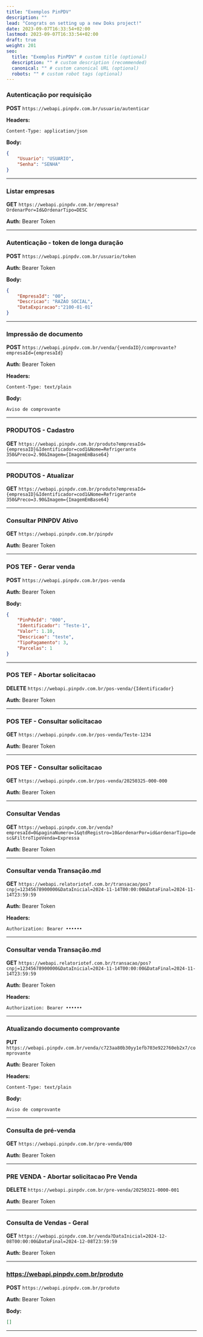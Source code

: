 ```yaml
---
title: "Exemplos PinPDV"
description: ""
lead: "Congrats on setting up a new Doks project!"
date: 2023-09-07T16:33:54+02:00
lastmod: 2023-09-07T16:33:54+02:00
draft: true
weight: 201
seo:
  title: "Exemplos PinPDV" # custom title (optional)
  description: "" # custom description (recommended)
  canonical: "" # custom canonical URL (optional)
  robots: "" # custom robot tags (optional)
---
```


### Autenticação por requisição

**POST** `https://webapi.pinpdv.com.br/usuario/autenticar`

**Headers:**
```http
Content-Type: application/json
```

**Body:**
```json
{
    "Usuario": "USUARIO",
    "Senha": "SENHA"
}
```

---

### Listar empresas

**GET** `https://webapi.pinpdv.com.br/empresa?OrdenarPor=Id&OrdenarTipo=DESC`

**Auth:** Bearer Token

---

### Autenticação - token de longa duração

**POST** `https://webapi.pinpdv.com.br/usuario/token`

**Auth:** Bearer Token

**Body:**
```json
{
    "EmpresaId": "00",
    "Descricao": "RAZAO SOCIAL",
    "DataExpiracao":"2100-01-01"
}
```

---

### Impressão de documento

**POST** `https://webapi.pinpdv.com.br/venda/{vendaID}/comprovante?empresaId={empresaId}`

**Auth:** Bearer Token

**Headers:**
```http
Content-Type: text/plain
```

**Body:**
```text
Aviso de comprovante
```

---

### PRODUTOS - Cadastro

**GET** `https://webapi.pinpdv.com.br/produto?empresaId={empresaID}&Identificador=cod1&Nome=Refrigerante 350&Preco=2.90&Imagem={ImagemEmBase64}`

---

### PRODUTOS - Atualizar

**GET** `https://webapi.pinpdv.com.br/produto?empresaId={empresaID}&Identificador=cod1&Nome=Refrigerante 350&Preco=3.90&Imagem={ImagemEmBase64}`

---

### Consultar PINPDV Ativo

**GET** `https://webapi.pinpdv.com.br/pinpdv`

**Auth:** Bearer Token

---

### POS TEF - Gerar venda

**POST** `https://webapi.pinpdv.com.br/pos-venda`

**Auth:** Bearer Token

**Body:**
```json
{
    "PinPdvId": "000",
    "Identificador": "Teste-1",
    "Valor": 1.10,
    "Descricao": "teste",
    "TipoPagamento": 3,
    "Parcelas": 1
}
```

---

### POS TEF - Abortar solicitacao

**DELETE** `https://webapi.pinpdv.com.br/pos-venda/{Identificador}`

**Auth:** Bearer Token

---

### POS TEF - Consultar solicitacao

**GET** `https://webapi.pinpdv.com.br/pos-venda/Teste-1234`

**Auth:** Bearer Token

---

### POS TEF - Consultar solicitacao

**GET** `https://webapi.pinpdv.com.br/pos-venda/20250325-000-000`

**Auth:** Bearer Token

---

### Consultar Vendas

**GET** `https://webapi.pinpdv.com.br/venda?empresaId=0&paginaNumero=1&qtdRegistro=10&ordenarPor=id&ordenarTipo=desc&FiltroTipoVenda=Expressa`

**Auth:** Bearer Token

---

### Consultar venda Transação.md

**GET** `https://webapi.relatoriotef.com.br/transacao/pos?cnpj=12345678900000&DataInicial=2024-11-14T00:00:00&DataFinal=2024-11-14T23:59:59`

**Auth:** Bearer Token

**Headers:**
```http
Authorization: Bearer ••••••
```

---

### Consultar venda Transação.md

**GET** `https://webapi.relatoriotef.com.br/transacao/pos?cnpj=12345678900000&DataInicial=2024-11-14T00:00:00&DataFinal=2024-11-14T23:59:59`

**Auth:** Bearer Token

**Headers:**
```http
Authorization: Bearer ••••••
```

---

### Atualizando documento comprovante

**PUT** `https://webapi.pinpdv.com.br/venda/c723aa80b30yy1efb703e922760eb2x7/comprovante`

**Auth:** Bearer Token

**Headers:**
```http
Content-Type: text/plain
```

**Body:**
```text
Aviso de comprovante
```

---

### Consulta de pré-venda

**GET** `https://webapi.pinpdv.com.br/pre-venda/000`

**Auth:** Bearer Token

---

### PRE VENDA - Abortar solicitacao Pre Venda

**DELETE** `https://webapi.pinpdv.com.br/pre-venda/20250321-0000-001`

**Auth:** Bearer Token

---

### Consulta de Vendas - Geral

**GET** `https://webapi.pinpdv.com.br/venda?DataInicial=2024-12-08T00:00:00&DataFinal=2024-12-08T23:59:59`

**Auth:** Bearer Token

---

### https://webapi.pinpdv.com.br/produto

**POST** `https://webapi.pinpdv.com.br/produto`

**Auth:** Bearer Token

**Body:**
```json
[]
```

---
